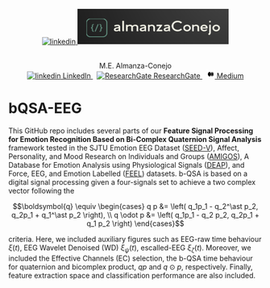 <p align="center">
  <a href="https://example.com/">
    <img src="https://www.ugto.mx/images/escudo-guia-imagen.png" width=88 height=70 alt="linkedin"> <img src="https://github.com/Almanza-Conejo/imagesRepo/blob/main/almCon.png" alt="Almanza-Conejo" width=300 height=70>
  </a>
  <p align="center">
    <br>
    M.E. Almanza-Conejo</h2>
    <br>
    <a href="https://www.linkedin.com/in/oalmanzaconejo/" rel="nofollow noreferrer">
    <img src="https://i.stack.imgur.com/gVE0j.png" alt="linkedin"> LinkedIn
    </a> &nbsp; 
    <a href="https://www.researchgate.net/profile/Oscar-Almanza-Conejo" rel="nofollow noreferrer">
    <img src="https://user-images.githubusercontent.com/54937357/126514422-ba0e7de1-cbc2-4186-94d9-39e8a22c1c78.png" width="14" height="14" alt="ResearchGate"> ResearchGate
    </a> &nbsp;
    <a href="https://medium.com/@almanzaConejo" rel="nofollow noreferrer">
    <img src="https://raw.githubusercontent.com/Medium/medium-logos/master/03_Symbol/01_Black/PNG/RGB/Medium-Symbol-Black-RGB%401x.png" width="17" height="17" alt="linkedin"> Medium
  </a>
  </p>
</p>

# bQSA-EEG

This GitHub repo includes several parts of our **Feature Signal Processing for Emotion Recognition Based on Bi-Complex Quaternion Signal Analysis** framework tested in the SJTU Emotion EEG Dataset ([SEED-V](https://github.com/Almanza-Conejo/bQSA-EEG/blob/main/images/SEED-V/SEED-V%20b-QSA%20processing.md)), Affect, Personality, and Mood Research on Individuals and Groups ([AMIGOS](https://github.com/Almanza-Conejo/bQSA-EEG/blob/main/images/AMIGOS/AMIGOS%20b-QSA%20processing.md)), A Database for Emotion Analysis using Physiological Signals ([DEAP](https://github.com/Almanza-Conejo/bQSA-EEG/blob/main/images/DEAP/quaternionProduct/DEAP%20quaternion%20product%20signal%20processing.md)), and Force, EEG, and Emotion Labelled ([FEEL](https://github.com/Almanza-Conejo/bQSA-EEG/blob/main/images/FEEL/FEEL%20b-QSA%20processing.md)) datasets. 
b-QSA is based on a digital signal processing given a four-signals set to achieve a two complex vector following the

$$\boldsymbol{q} \equiv
    \begin{cases}
        q p &= \left( q_1p_1 - q_2^\ast p_2, q_2p_1 + q_1^\ast p_2 \right),  \\
        q \odot p &= \left( q_1p_1 - q_2 p_2, q_2p_1 + q_1 p_2 \right) 
    \end{cases}$$

criteria. Here, we included auxiliary figures such as EEG-raw time behaviour $\xi\left(t\right)$, EEG Wavelet Denoised (WD) $\xi_{\psi}\left(t\right)$, escalled-EEG $\xi_{\zeta}\left(t\right)$. Moreover, we included the Effective Channels (EC) selection, the b-QSA time behaviour for quaternion and bicomplex product, $qp$ and $q \odot p$, respectively. Finally, feature extraction space and classification performance are also included. 
